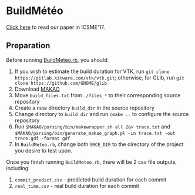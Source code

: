 # BuildMétéo

[Click here](./blob/master/cao2017icsme.pdf) to read our paper in ICSME'17.

## Preparation

Before running [BuildMeteo.rb](./blob/master/BuildMeteo.rb), you should:

  1. If you wish to estimate the build duration for VTK, run `git clone https://gitlab.kitware.com/vtk/vtk.git`; otherwise, for GLib, run `git clone https://github.com/GNOME/glib`
  2. Download [MAKAO](http://mcis.polymtl.ca/makao.html)
  3. Move `build_files.txt` from `./files_*` to their corresponding source repository
  4. Create a new directory `build_dir` in the source repository
  5. Change directory to `build_dir` and run `cmake ..` to configure the source repository
  6. Run `$MAKAO/parsing/bin/makewrapper.sh all 2&> trace.txt` and `$MAKAO/parsing/bin/generate_makao_graph.pl -in trace.txt -out trace.gdf -format gdf`
  7. In `BuildMeteo.rb`, change both `SRCE_DIR` to the directory of the project you desire to test upon.

Once you finish running `BuildMeteo.rb`, there will be 2 csv file outputs, including:

  1. `commit_predict.csv` - predicted build duration for each commit
  2. `real_time.csv` - real build duration for each commit